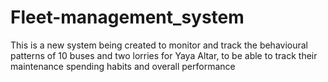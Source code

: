# Fleet-management_system
This is a new system being created to monitor and track the behavioural patterns of 10 buses and two lorries for Yaya Altar, to be able to track their maintenance spending habits and overall performance
